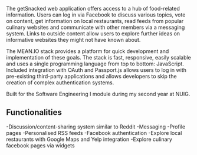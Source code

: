 The getSnacked web application offers access to a hub of food-related information. Users can log in via Facebook to discuss various topics, vote on content, get information on local restaurants, read feeds from popular culinary websites and communicate with other members via a messaging system. Links to outside content allow users to explore further ideas on informative websites they might not have known about. 

The MEAN.IO stack provides a platform for quick development and implementation of these goals. The stack is fast, responsive, easily scalable and uses a single programming language from top to bottom: JavaScript. Included integration with OAuth and Passport.js allows users to log in with pre-existing third-party applications and allows developers to skip the creation of complex authentication systems.

Built for the Software Engineering I module during my second year at NUIG.

Functionalities
---------------------
-Discussion/content-sharing system similar to Reddit
-Messaging
-Profile pages
-Personalised RSS feeds
-Facebook authentication
-Explore local restaurants with Google Maps and Yelp integration
-Explore culinary facebook pages via widgets
